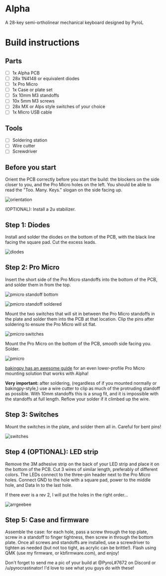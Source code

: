 # Alpha 

A 28-key semi-ortholinear mechanical keyboard designed by PyroL 

# Build instructions

## Parts

- [ ] 1x Alpha PCB
- [ ] 28x 1N4148 or equivalent diodes
- [ ] 1x Pro Micro
- [ ] 1x Case or plate set
- [ ] 5x 10mm M3 standoffs
- [ ] 10x 5mm M3 screws
- [ ] 28x MX or Alps style switches of your choice
- [ ] 1x Micro USB cable

## Tools

- [ ] Soldering station
- [ ] Wire cutter
- [ ] Screwdriver

## Before you start

Orient the PCB correctly before you start the build: the blockers on the side closer to you, and the Pro Micro holes on the left. You should be able to read the "Too. Many. Keys." slogan on the side facing up.

![orientation](photos/instructions/orientation.jpg) 

(OPTIONAL): Install a 2u stabilizer.

## Step 1: Diodes

Install and solder the diodes on the bottom of the PCB, with the black line facing the square pad. Cut the excess leads. 

![diodes](photos/instructions/diodes.jpg)

## Step 2: Pro Micro
Insert the short side of the Pro Micro standoffs into the bottom of the PCB, and solder them in from the top.

![pmicro standoff bottom](photos/instructions/pmicro1.jpg)

![pmicro standoff soldered](photos/instructions/pmicro2.jpg)

Mount the two switches that will sit in between the Pro Micro standoffs in the plate and solder them into the PCB at that location. Clip the pins after soldering to ensure the Pro Micro will sit flat. 

![pmicro switches](photos/instructions/pmicroswitches.jpg)

Mount the Pro Micro on the bottom of the PCB, smooth side facing you. Solder.

![pmicro](photos/instructions/pmicrosoldered.jpg)

[bakingpy has an awesome guide](https://imgur.com/a/M9r3EW9) for an even lower-profile Pro Micro mounting solution that works with Alpha!

**Very important:** after soldering, (regardless of if you mounted normally or bakingpy-style,) use a wire cutter to clip as much of the protruding standoff as possible. With 10mm standoffs this is a snug fit, and it is impossible with the standoffs at full length. Reflow your solder if it climbed up the wire.

## Step 3: Switches

Mount the switches in the plate, and solder them all in. Careful for bent pins!

![switches](photos/instructions/switches.jpg)

## Step 4 (OPTIONAL): LED strip

Remove the 3M adhesive strip on the back of your LED strip and place it on the bottom of the PCB. Cut 3 wires of similar length, preferably of different colors. The LEDs connect to the three-pin header next to the Pro Micro holes. Connect GND to the hole with a square pad, power to the middle hole, and Data In to the last hole.

If there ever is a rev 2, I will put the holes in the right order...

![arrgeebee](photos/instructions/rgb.jpg)

## Step 5: Case and firmware

Assemble the case: for each hole, pass a screw through the top plate, screw in a standoff to finger tightness, then screw in through the bottom plate. Once all screws and standoffs are installed, use a screwdriver to tighten as needed (but not too tight, as acrylic can be brittle!). Flash using QMK (use my firmware, or kbfirmware.com), and enjoy!

Don't forget to send me a pic of your build at @PyroL#7672 on Discord or /u/pyrocrastinator! I'd love to see what you guys do with these!
